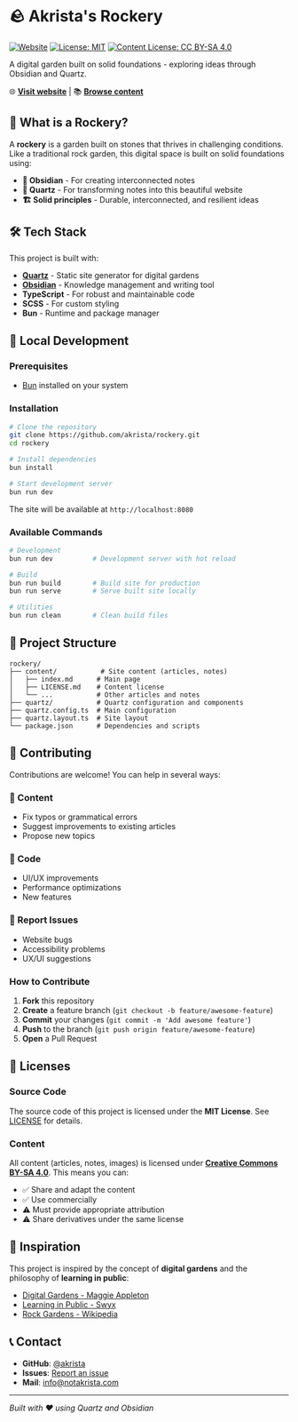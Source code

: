 # 🪨 Akrista's Rockery

[![Website](https://img.shields.io/website?url=https%3A%2F%2Frockery.notakrista.com)](https://rockery.notakrista.com)
[![License: MIT](https://img.shields.io/badge/License-MIT-yellow.svg)](LICENSE)
[![Content License: CC BY-SA 4.0](https://img.shields.io/badge/Content%20License-CC%20BY--SA%204.0-blue.svg)](https://creativecommons.org/licenses/by-sa/4.0/)

A digital garden built on solid foundations - exploring ideas through Obsidian and Quartz.

🌐 **[Visit website](https://rockery.notakrista.com)** | 📚 **[Browse content](content/)**

## 🔮 What is a Rockery?

A **rockery** is a garden built on stones that thrives in challenging conditions. Like a traditional rock garden, this digital space is built on solid foundations using:

- **🔹 Obsidian** - For creating interconnected notes
- **💎 Quartz** - For transforming notes into this beautiful website
- **🏗️ Solid principles** - Durable, interconnected, and resilient ideas

## 🛠️ Tech Stack

This project is built with:

- **[Quartz](https://quartz.jzhao.xyz/)** - Static site generator for digital gardens
- **[Obsidian](https://obsidian.md/)** - Knowledge management and writing tool
- **TypeScript** - For robust and maintainable code
- **SCSS** - For custom styling
- **Bun** - Runtime and package manager

## 🚀 Local Development

### Prerequisites

- [Bun](https://bun.sh/) installed on your system

### Installation

```bash
# Clone the repository
git clone https://github.com/akrista/rockery.git
cd rockery

# Install dependencies
bun install

# Start development server
bun run dev
```

The site will be available at `http://localhost:8080`

### Available Commands

```bash
# Development
bun run dev          # Development server with hot reload

# Build
bun run build        # Build site for production
bun run serve        # Serve built site locally

# Utilities
bun run clean        # Clean build files
```

## 📁 Project Structure

```
rockery/
├── content/           # Site content (articles, notes)
│   ├── index.md      # Main page
│   ├── LICENSE.md    # Content license
│   └── ...           # Other articles and notes
├── quartz/           # Quartz configuration and components
├── quartz.config.ts  # Main configuration
├── quartz.layout.ts  # Site layout
└── package.json      # Dependencies and scripts
```

## 🤝 Contributing

Contributions are welcome! You can help in several ways:

### 📝 Content
- Fix typos or grammatical errors
- Suggest improvements to existing articles
- Propose new topics

### 🔧 Code
- UI/UX improvements
- Performance optimizations
- New features

### 🐛 Report Issues
- Website bugs
- Accessibility problems
- UX/UI suggestions

### How to Contribute

1. **Fork** this repository
2. **Create** a feature branch (`git checkout -b feature/awesome-feature`)
3. **Commit** your changes (`git commit -m 'Add awesome feature'`)
4. **Push** to the branch (`git push origin feature/awesome-feature`)
5. **Open** a Pull Request

## 📄 Licenses

### Source Code
The source code of this project is licensed under the **MIT License**. See [LICENSE](LICENSE) for details.

### Content
All content (articles, notes, images) is licensed under **[Creative Commons BY-SA 4.0](https://creativecommons.org/licenses/by-sa/4.0/)**. This means you can:

- ✅ Share and adapt the content
- ✅ Use commercially
- ⚠️ Must provide appropriate attribution
- ⚠️ Share derivatives under the same license

## 🌟 Inspiration

This project is inspired by the concept of **digital gardens** and the philosophy of **learning in public**:

- [Digital Gardens - Maggie Appleton](https://maggieappleton.com/garden-history)
- [Learning in Public - Swyx](https://www.swyx.io/learn-in-public)
- [Rock Gardens - Wikipedia](https://en.wikipedia.org/wiki/Rock_garden)

## 📞 Contact

- **GitHub**: [@akrista](https://github.com/akrista)
- **Issues**: [Report an issue](https://github.com/akrista/rockery/issues)
- **Mail**: [info@notakrista.com](mailto:info@notakrista.com)

---

*Built with ❤️ using Quartz and Obsidian*